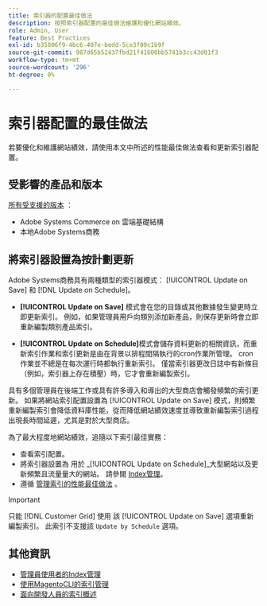 ```yaml
---
title: 索引器的配置最佳做法
description: 按照索引器配置的最佳做法維護和優化網站績效。
role: Admin, User
feature: Best Practices
exl-id: b35806f9-4bc6-407e-bedd-5ce3f09c1b9f
source-git-commit: 987d65b52437fbd21f41600bb5741b3cc43d01f3
workflow-type: tm+mt
source-wordcount: '296'
ht-degree: 0%

---
```


# 索引器配置的最佳做法

若要優化和維護網站績效，請使用本文中所述的性能最佳做法查看和更新索引器配置。

## 受影響的產品和版本

[所有受支援的版本](../../../release/versions.md) ：

- Adobe Systems Commerce on 雲端基礎結構
- 本地Adobe Systems商務

## 將索引器設置為按計劃更新

Adobe Systems商務具有兩種類型的索引器模式： [!UICONTROL Update on Save] 和 [!DNL Update on Schedule]。

- **[!UICONTROL Update on Save]** 模式會在您的目錄或其他數據發生變更時立即更新索引。 例如，如果管理員用戶向類別添加新產品，則保存更新時會立即重新編製類別產品索引。

- **[!UICONTROL Update on Schedule]**&#x200B;模式會儲存資料更新的相關資訊，而重新索引作業和索引更新是由在背景以排程間隔執行的cron作業所管理。 cron 作業並不總是在每次運行時都執行重新索引。 僅當索引器更改日誌中有新條目（例如，索引器上存在積壓）時，它才會重新編製索引。

具有多個管理員在後端工作或具有許多導入和導出的大型商店會觸發頻繁的索引更新。 如果將網站索引配置設置為 [!UICONTROL Update on Save] 模式，則頻繁重新編製索引會降低資料庫性能，從而降低網站績效速度並導致重新編製索引過程出現長時間延遲，尤其是對於大型商店。

為了最大程度地網站績效，追隨以下索引最佳實務：

- 查看索引配置。
- 將索引器設置為 用於 _[!UICONTROL Update on Schedule]_大型網站以及更新頻繁且流量量大的網站。 請參閱 [Index管理](https://experienceleague.adobe.com/en/docs/commerce-admin/systems/tools/index-management#change-the-index-mode)。
- 遵循 [管理索引的性能最佳做法](../../../performance/configuration.md) 。

>[!IMPORTANT]
>
>只能 [!DNL Customer Grid] 使用 該 [!UICONTROL Update on Save] 選項重新編製索引。 此索引不支援該 `Update by Schedule` 選項。

## 其他資訊

- [管理員使用者的Index管理](../../../configuration/cli/manage-indexers.md#configure-indexers)
- [使用MagentoCLI的索引管理](https://experienceleague.adobe.com/docs/commerce-operations/configuration-guide/cli/manage-indexers.html)
- [面向開發人員的索引概述](https://developer.adobe.com/commerce/php/development/components/indexing/)
